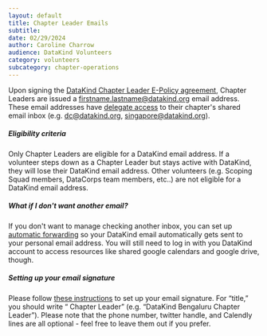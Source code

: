 ```yaml
---
layout: default
title: Chapter Leader Emails
subtitle:
date: 02/29/2024
author: Caroline Charrow
audience: DataKind Volunteers
category: volunteers
subcategory: chapter-operations
---
```


Upon signing the [DataKind Chapter Leader E\-Policy agreement](https://drive.google.com/file/d/1FrREzsykQBpF7fqA9WTPpVQe8MH2bTfJ/view), Chapter Leaders are issued a [firstname.lastname@datakind.org](mailto:firstname.lastname@datakind.org) email address. These email addresses have [delegate access](https://support.google.com/mail/answer/138350?visit_id=638568115723777023-675358273&rd=1#zippy=) to their chapter's shared email inbox (e.g. dc@datakind.org, singapore@datakind.org).


##### Eligibility criteria


Only Chapter Leaders are eligible for a DataKind email address. If a volunteer steps down as a Chapter Leader but stays active with DataKind, they will lose their DataKind email address. Other volunteers (e.g. Scoping Squad members, DataCorps team members, etc..) are not eligible for a DataKind email address.


##### What if I don't want another email?


If you don't want to manage checking another inbox, you can set up [automatic forwarding](https://support.google.com/mail/answer/10957?hl=en) so your DataKind email automatically gets sent to your personal email address. You will still need to log in with you DataKind account to access resources like shared google calendars and google drive, though.


##### Setting up your email signature


Please follow [these instructions](https://docs.google.com/document/d/1DKfrmOWSjyBMg7WgTCj3b6VXxtCw5zoFoGWtM692dqc/edit) to set up your email signature. For “title,” you should write “ Chapter Leader” (e.g. “DataKind Bengaluru Chapter Leader”). Please note that the phone number, twitter handle, and Calendly lines are all optional \- feel free to leave them out if you prefer.
